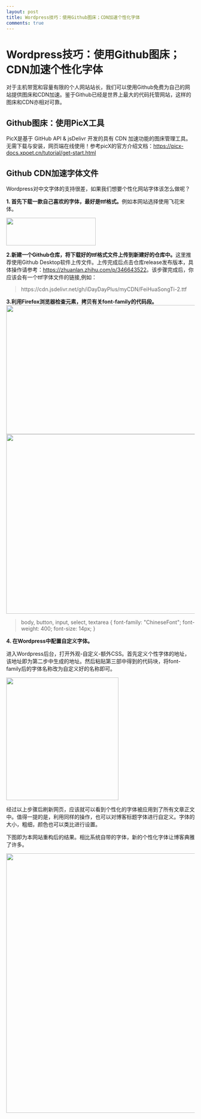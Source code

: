 ```yaml
---
layout: post
title: Wordpress技巧：使用Github图床；CDN加速个性化字体
comments: true
---
```


# Wordpress技巧：使用Github图床；CDN加速个性化字体

对于主机带宽和容量有限的个人网站站长，我们可以使用Github免费为自己的网站提供图床和CDN加速。鉴于Github已经是世界上最大的代码托管网站，这样的图床和CDN亦相对可靠。
<h2>Github图床：使用PicX工具</h2>
PicX是基于 GitHub API &amp; jsDelivr 开发的具有 CDN 加速功能的图床管理工具。无需下载与安装，网页端在线使用！参考picX的官方介绍文档：<a href="https://picx-docs.xpoet.cn/tutorial/get-start.html">https://picx-docs.xpoet.cn/tutorial/get-start.html</a>
<h2>Github CDN加速字体文件</h2>
Wordpress对中文字体的支持很差，如果我们想要个性化网站字体该怎么做呢？

<strong>1. 首先下载一款自己喜欢的字体，最好是ttf格式。</strong>例如本网站选择使用飞花宋体。

<img class="alignnone size-medium" src="https://raw.githubusercontent.com/iDayDayPlus/image-hosting/master/20220312/Snipaste_2022-03-12_16-08-17.us15100ycz4.webp" width="239" height="74" />

<strong>2.新建一个Github仓库，将下载好的ttf格式文件上传到新建好的仓库中。</strong>这里推荐使用Github Desktop软件上传文件。上传完成后点击仓库release发布版本，具体操作请参考：<a href="https://zhuanlan.zhihu.com/p/346643522">https://zhuanlan.zhihu.com/p/346643522</a>。该步骤完成后，你应该会有一个ttf字体文件的链接,例如：
<blockquote>https://cdn.jsdelivr.net/gh/iDayDayPlus/myCDN/FeiHuaSongTi-2.ttf</blockquote>
<strong>3.利用Firefox浏览器检查元素，拷贝有关font-family的代码段。</strong>

<img class="alignnone size-medium" src="https://raw.githubusercontent.com/iDayDayPlus/image-hosting/master/20220312/Snipaste_2022-03-12_16-14-59.6bbk19p97qs0.webp" width="646" height="344" />

<img class="alignnone size-medium" src="https://raw.githubusercontent.com/iDayDayPlus/image-hosting/master/20220312/Snipaste_2022-03-12_16-17-22.7pondtld4tw.webp" width="1362" height="479" />
<blockquote>body, button, input, select, textarea {
font-family: "ChineseFont";
font-weight: 400;
font-size: 14px;
}</blockquote>
<strong>4. 在Wordpress中配置自定义字体。</strong>

进入Wordpress后台，打开外观-自定义-额外CSS。首先定义个性字体的地址，该地址即为第二步中生成的地址。然后粘贴第三部中得到的代码块，将font-family后的字体名称改为自定义好的名称即可。

<img class="alignnone size-medium" src="https://raw.githubusercontent.com/iDayDayPlus/image-hosting/master/20220312/Snipaste_2022-03-12_16-24-46.6sr5z9gnino0.webp" width="300" height="327" />

经过以上步骤后刷新网页，应该就可以看到个性化的字体被应用到了所有文章正文中。值得一提的是，利用同样的操作，也可以对博客标题字体进行自定义。字体的大小，粗细，颜色也可以类比进行设置。

下图即为本网站重构后的结果。相比系统自带的字体，新的个性化字体让博客典雅了许多。

<img class="alignnone size-medium" src="https://raw.githubusercontent.com/iDayDayPlus/image-hosting/master/20220312/Snipaste_2022-03-12_16-30-12.6f2cqgvof7k0.webp" width="1345" height="692" />

&nbsp;
